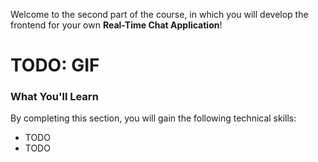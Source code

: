 Welcome to the second part of the course, in which you will develop the frontend for your own **Real-Time Chat Application**!

# TODO: GIF

### What You'll Learn
By completing this section, you will gain the following technical skills:
- TODO
- TODO
